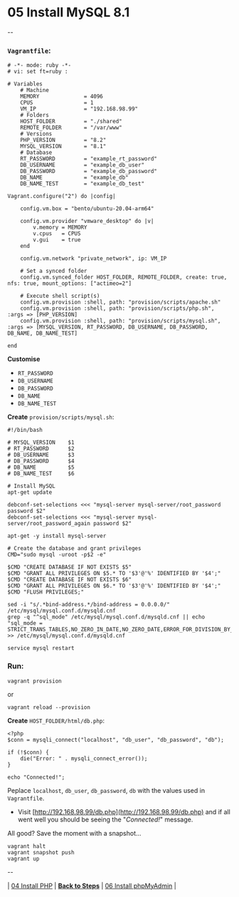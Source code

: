 # 05 Install MySQL 8.1

--

### `Vagrantfile`:

```
# -*- mode: ruby -*-
# vi: set ft=ruby :

# Variables
	# Machine
	MEMORY              = 4096
	CPUS                = 1
	VM_IP               = "192.168.98.99"
	# Folders
	HOST_FOLDER         = "./shared"
	REMOTE_FOLDER       = "/var/www"
	# Versions
	PHP_VERSION         = "8.2"
	MYSQL_VERSION       = "8.1"
	# Database
	RT_PASSWORD         = "example_rt_password"
	DB_USERNAME         = "example_db_user"
	DB_PASSWORD         = "example_db_password"
	DB_NAME             = "example_db"
	DB_NAME_TEST        = "example_db_test"

Vagrant.configure("2") do |config|

	config.vm.box = "bento/ubuntu-20.04-arm64"

	config.vm.provider "vmware_desktop" do |v|
		v.memory = MEMORY
		v.cpus   = CPUS
		v.gui    = true
	end

	config.vm.network "private_network", ip: VM_IP

	# Set a synced folder
	config.vm.synced_folder HOST_FOLDER, REMOTE_FOLDER, create: true, nfs: true, mount_options: ["actimeo=2"]

	# Execute shell script(s)
	config.vm.provision :shell, path: "provision/scripts/apache.sh"
	config.vm.provision :shell, path: "provision/scripts/php.sh", :args => [PHP_VERSION]
	config.vm.provision :shell, path: "provision/scripts/mysql.sh", :args => [MYSQL_VERSION, RT_PASSWORD, DB_USERNAME, DB_PASSWORD, DB_NAME, DB_NAME_TEST]

end
```

**Customise**

* `RT_PASSWORD`
* `DB_USERNAME`
* `DB_PASSWORD`
* `DB_NAME`
* `DB_NAME_TEST`

**Create** `provision/scripts/mysql.sh`:

```
#!/bin/bash

# MYSQL_VERSION    $1
# RT_PASSWORD      $2
# DB_USERNAME      $3
# DB_PASSWORD      $4
# DB_NAME          $5
# DB_NAME_TEST     $6

# Install MySQL
apt-get update

debconf-set-selections <<< "mysql-server mysql-server/root_password password $2"
debconf-set-selections <<< "mysql-server mysql-server/root_password_again password $2"

apt-get -y install mysql-server

# Create the database and grant privileges
CMD="sudo mysql -uroot -p$2 -e"

$CMD "CREATE DATABASE IF NOT EXISTS $5"
$CMD "GRANT ALL PRIVILEGES ON $5.* TO '$3'@'%' IDENTIFIED BY '$4';"
$CMD "CREATE DATABASE IF NOT EXISTS $6"
$CMD "GRANT ALL PRIVILEGES ON $6.* TO '$3'@'%' IDENTIFIED BY '$4';"
$CMD "FLUSH PRIVILEGES;"

sed -i "s/.*bind-address.*/bind-address = 0.0.0.0/" /etc/mysql/mysql.conf.d/mysqld.cnf
grep -q "^sql_mode" /etc/mysql/mysql.conf.d/mysqld.cnf || echo "sql_mode = STRICT_TRANS_TABLES,NO_ZERO_IN_DATE,NO_ZERO_DATE,ERROR_FOR_DIVISION_BY_ZERO,NO_AUTO_CREATE_USER,NO_ENGINE_SUBSTITUTION" >> /etc/mysql/mysql.conf.d/mysqld.cnf

service mysql restart
```

### Run:

```
vagrant provision
```

or

```
vagrant reload --provision
```

**Create** `HOST_FOLDER/html/db.php`:

```
<?php
$conn = mysqli_connect("localhost", "db_user", "db_password", "db");

if (!$conn) {
	die("Error: " . mysqli_connect_error());
}

echo "Connected!";
```

Peplace `localhost`, `db_user`, `db_password`, `db` with the values used in `Vagrantfile`.

* Visit [http://192.168.98.99/db.php](http://192.168.98.99/db.php) and if all went well you should be seeing the "*Connected!*" message.

All good? Save the moment with a snapshot...

```
vagrant halt
vagrant snapshot push
vagrant up
```

--

<!-- Install MySQL 8.1 -->
| [04 Install PHP](./04_Install_PHP.md)
| [**Back to Steps**](../README.md)
| [06 Install phpMyAdmin](./06_Install_phpMyAdmin.md)
|
